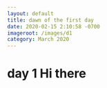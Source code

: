 ```yaml
---
layout: default
title: dawn of the first day
date: 2020-02-15 2:10:58 -0700
imageroot: /images/d1
category: March 2020
---
```


# day 1 Hi there